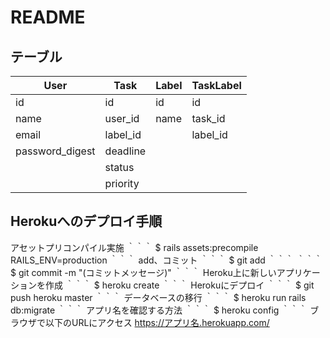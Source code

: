 # README
## テーブル
|User|Task|Label|TaskLabel|
|---|---|---|---|
|id|id|id|id|
|name|user_id|name|task_id|
|email|label_id||label_id|
|password_digest|deadline|||
||status|||
||priority|||

## Herokuへのデプロイ手順
アセットプリコンパイル実施
｀｀｀
$ rails assets:precompile RAILS_ENV=production
｀｀｀
add、コミット
｀｀｀
$ git add 
｀｀｀
｀｀｀
$ git commit -m "(コミットメッセージ)"
｀｀｀
Heroku上に新しいアプリケーションを作成
｀｀｀
$ heroku create
｀｀｀
Herokuにデプロイ
｀｀｀
$ git push heroku master
｀｀｀
データベースの移行
｀｀｀
$ heroku run rails db:migrate
｀｀｀
アプリ名を確認する方法
｀｀｀
$ heroku config
｀｀｀
ブラウザで以下のURLにアクセス
https://アプリ名.herokuapp.com/
